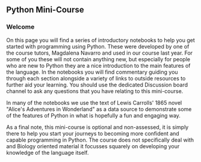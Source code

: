 ## Python Mini-Course

### Welcome

On this page you will find a series of introductory notebooks to help you get started with programming using Python. These were developed by one of the course tutors, Magdalena Navarro and used in our course last year. For some of you these will not contain anything new, but especially for people who are new to Python they are a nice introduction to the main features of the language. In the notebooks you will find commentary guiding you through each section alongside a variety of links to outside resources to further aid your learning. You should use the dedicated Discussion board channel to ask any questions that you have relating to this mini-course.

In many of the notebooks we use the text of Lewis Carrolls' 1865 novel "Alice's Adventures in Wonderland" as a data source to demonstrate some of the features of Python in what is hopefully a fun and engaging way.

As a final note, this mini-course is optional and non-assessed, it is simply there to help you start your journeys to becoming more confident and capable programming in Python. The course does not specifically deal with and Biology oriented material it focusses squarely on developing your knowledge of the language itself.

